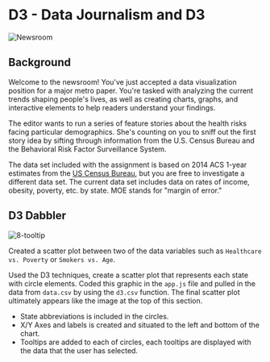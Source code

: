 # D3 - Data Journalism and D3

![Newsroom](https://media.giphy.com/media/v2xIous7mnEYg/giphy.gif)

## Background

Welcome to the newsroom! You've just accepted a data visualization position for a major metro paper. You're tasked with analyzing the current trends shaping people's lives, as well as creating charts, graphs, and interactive elements to help readers understand your findings.

The editor wants to run a series of feature stories about the health risks facing particular demographics. She's counting on you to sniff out the first story idea by sifting through information from the U.S. Census Bureau and the Behavioral Risk Factor Surveillance System.

The data set included with the assignment is based on 2014 ACS 1-year estimates from the [US Census Bureau](https://data.census.gov/cedsci/), but you are free to investigate a different data set. The current data set includes data on rates of income, obesity, poverty, etc. by state. MOE stands for "margin of error."


## D3 Dabbler

![8-tooltip](https://user-images.githubusercontent.com/68926116/106799771-a30c8400-662d-11eb-9a65-0d14fcc7aaf9.gif)

Created a scatter plot between two of the data variables such as `Healthcare vs. Poverty` or `Smokers vs. Age`.

Used the D3 techniques, create a scatter plot that represents each state with circle elements. Coded this graphic in the `app.js` file and pulled in the data from `data.csv` by using the `d3.csv` function. The final scatter plot ultimately appears like the image at the top of this section.

* State abbreviations is included in the circles.
* X/Y Axes and labels is created and situated to the left and bottom of the chart.
* Tooltips are added to each of circles, each tooltips are displayed with the data that the user has selected. 



